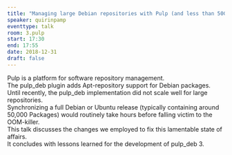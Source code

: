 ```yaml
---
title: "Managing large Debian repositories with Pulp (and less than 50GiB of RAM)"
speaker: quirinpamp
eventtype: talk
room: 3.pulp
start: 17:30
end: 17:55
date: 2018-12-31
draft: false
---
```


Pulp is a platform for software repository management.  
The pulp_deb plugin adds Apt-repository support for Debian packages.  
Until recently, the pulp_deb implementation did not scale well for large repositories.  
Synchronizing a full Debian or Ubuntu release (typically containing around 50,000 Packages)
would routinely take hours before falling victim to the OOM-killer.  
This talk discusses the changes we employed to fix this lamentable state of affairs.  
It concludes with lessons learned for the development of pulp_deb 3.  

